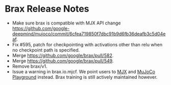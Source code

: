 # Brax Release Notes

* Make sure brax is compatible with MJX API change https://github.com/google-deepmind/mujoco/commit/6cfea719850f7dbc91b9d6fb36deafb3c5d04eaf.
* Fix #595, patch for checkpointing with activations other than relu when no checkpoint path is specified.
* Merge https://github.com/google/brax/pull/582.
* Merge https://github.com/google/brax/pull/549.
* Remove brax/v1.
* Issue a warning in brax.io.mjcf. We point users to
  [MJX](https://github.com/google-deepmind/mujoco/tree/main/mjx) and
  [MuJoCo Playground](https://github.com/google-deepmind/mujoco_playground) instead. Brax training is still
  actively maintained however.
